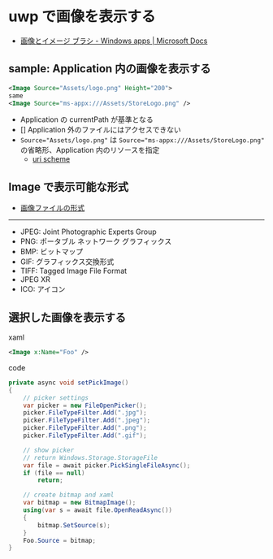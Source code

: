 # uwp で画像を表示する

- [画像とイメージ ブラシ \- Windows apps \| Microsoft Docs](https://docs.microsoft.com/ja-jp/windows/apps/design/controls/images-imagebrushes)

## sample: Application 内の画像を表示する

```xml
<Image Source="Assets/logo.png" Height="200">
same
<Image Source="ms-appx:///Assets/StoreLogo.png" />
```

- Application の currentPath が基準となる
- [] Application 外のファイルにはアクセスできない
- `Source="Assets/logo.png"` は `Source="ms-appx:///Assets/StoreLogo.png"` の省略形、Application 内のリソースを指定
  - [uri scheme](../resources/urischeme.md)

## Image で表示可能な形式

- [画像ファイルの形式](https://docs.microsoft.com/ja-jp/windows/apps/design/controls/images-imagebrushes#image-file-formats)

---

- JPEG: Joint Photographic Experts Group
- PNG: ポータブル ネットワーク グラフィックス
- BMP: ビットマップ
- GIF: グラフィックス交換形式
- TIFF: Tagged Image File Format
- JPEG XR
- ICO: アイコン

## 選択した画像を表示する

xaml

```xml
<Image x:Name="Foo" />
```

code

```cs
private async void setPickImage()
{
    // picker settings
    var picker = new FileOpenPicker();
    picker.FileTypeFilter.Add(".jpg");
    picker.FileTypeFilter.Add(".jpeg");
    picker.FileTypeFilter.Add(".png");
    picker.FileTypeFilter.Add(".gif");

    // show picker
    // return Windows.Storage.StorageFile
    var file = await picker.PickSingleFileAsync();
    if (file == null)
        return;

    // create bitmap and xaml
    var bitmap = new BitmapImage();
    using(var s = await file.OpenReadAsync())
    {
        bitmap.SetSource(s);
    }
    Foo.Source = bitmap;
}
```
